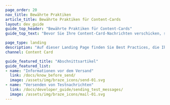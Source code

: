 ```yaml
---
page_order: 20
nav_title: Bewährte Praktiken
article_title: Bewährte Praktiken für Content-Cards
layout: dev_guide
guide_top_header: "Bewährte Praktiken für Content-Cards"
guide_top_text: "Bevor Sie Ihre Content-Card-Nachrichten verschicken, sollten Sie die folgenden Artikel lesen, um zu erfahren, worauf Sie achten müssen."

page_type: landing
description: "Auf dieser Landing Page finden Sie Best Practices, die Ihnen zeigen, was Sie wissen sollten und worauf Sie achten müssen, bevor Sie eine Karte versenden."
channel: Content Card

guide_featured_title: "Abschnittsartikel"
guide_featured_list:
- name: "Informationen vor dem Versand"
  link: /docs/know_before_send/
  image: /assets/img/braze_icons/send-01.svg
- name: "Versenden von Testnachrichten"
  link: /docs/developer_guide/sending_test_messages/
  image: /assets/img/braze_icons/mail-01.svg
---
```


<br><br>

